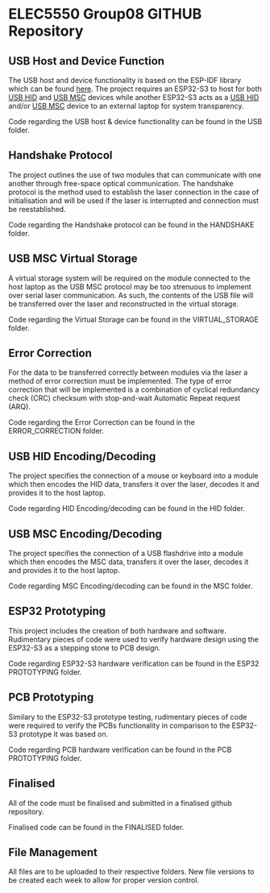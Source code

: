 # ELEC5550 Group08 GITHUB Repository

## USB Host and Device Function
The USB host and device functionality is based on the ESP-IDF library which can be found [here](https://github.com/espressif/esp-idf?tab=readme-ov-file). 
The project requires an ESP32-S3 to host for both [USB HID](https://github.com/espressif/esp-idf/tree/master/examples/peripherals/usb/host/hid) and [USB MSC](https://github.com/espressif/esp-idf/tree/master/examples/peripherals/usb/host/msc) devices while another ESP32-S3 acts as a [USB HID](https://github.com/espressif/esp-idf/tree/master/examples/peripherals/usb/device/tusb_hid) and/or [USB MSC](https://github.com/espressif/esp-idf/tree/master/examples/peripherals/usb/device/tusb_msc) device to an external laptop for system transparency.

Code regarding the USB host & device functionality can be found in the USB folder.

## Handshake Protocol
The project outlines the use of two modules that can communicate with one another through free-space optical communication. The handshake protocol is the method used to establish the laser connection in the case of initialisation and will be used if the laser is interrupted and connection must be reestablished. 

Code regarding the Handshake protocol can be found in the HANDSHAKE folder.

## USB MSC Virtual Storage
A virtual storage system will be required on the module connected to the host laptop as the USB MSC protocol may be too strenuous to implement over serial laser communication. As such, the contents of the USB file will be transferred over the laser and reconstructed in the virtual storage.

Code regarding the Virtual Storage can be found in the VIRTUAL_STORAGE folder.

## Error Correction
For the data to be transferred correctly between modules via the laser a method of error correction must be implemented. The type of error correction that will be implemented is a combination of cyclical redundancy check (CRC) checksum with stop-and-wait Automatic Repeat request (ARQ).

Code regarding the Error Correction can be found in the ERROR_CORRECTION folder.

## USB HID Encoding/Decoding
The project specifies the connection of a mouse or keyboard into a module which then encodes the HID data, transfers it over the laser, decodes it and provides it to the host laptop.

Code regarding HID Encoding/decoding can be found in the HID folder.

## USB MSC Encoding/Decoding
The project specifies the connection of a USB flashdrive into a module which then encodes the MSC data, transfers it over the laser, decodes it and provides it to the host laptop.

Code regarding MSC Encoding/decoding can be found in the MSC folder.

## ESP32 Prototyping
This project includes the creation of both hardware and software. Rudimentary pieces of code were used to verify hardware design using the ESP32-S3 as a stepping stone to PCB design.

Code regarding ESP32-S3 hardware verification can be found in the ESP32 PROTOTYPING folder.

## PCB Prototyping
Similary to the ESP32-S3 prototype testing, rudimentary pieces of code were required to verify the PCBs functionality in comparison to the ESP32-S3 prototype it was based on.

Code regarding PCB hardware verification can be found in the PCB PROTOTYPING folder.

## Finalised
All of the code must be finalised and submitted in a finalised github repository.

Finalised code can be found in the FINALISED folder.

## File Management
All files are to be uploaded to their respective folders. New file versions to be created each week to allow for proper version control.
